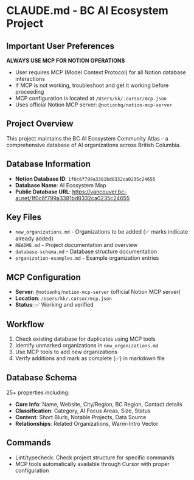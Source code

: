 # CLAUDE.md - BC AI Ecosystem Project

## Important User Preferences

**ALWAYS USE MCP FOR NOTION OPERATIONS**
- User requires MCP (Model Context Protocol) for all Notion database interactions
- If MCP is not working, troubleshoot and get it working before proceeding
- MCP configuration is located at `/Users/kk/.cursor/mcp.json`
- Uses official Notion MCP server: `@notionhq/notion-mcp-server`

## Project Overview
This project maintains the BC AI Ecosystem Community Atlas - a comprehensive database of AI organizations across British Columbia.

## Database Information
- **Notion Database ID**: `1f0c6f799a3381bd8332ca0235c24655`
- **Database Name**: AI Ecosystem Map
- **Public Database URL**: https://vancouver.bc-ai.net/1f0c6f799a3381bd8332ca0235c24655

## Key Files
- `new_organizations.md` - Organizations to be added (✅ marks indicate already added)
- `README.md` - Project documentation and overview
- `database-schema.md` - Database structure documentation
- `organization-examples.md` - Example organization entries

## MCP Configuration
- **Server**: `@notionhq/notion-mcp-server` (official Notion MCP server)
- **Location**: `/Users/kk/.cursor/mcp.json`
- **Status**: ✅ Working and verified

## Workflow
1. Check existing database for duplicates using MCP tools
2. Identify unmarked organizations in `new_organizations.md`
3. Use MCP tools to add new organizations
4. Verify additions and mark as complete (✅) in markdown file

## Database Schema
25+ properties including:
- **Core Info**: Name, Website, City/Region, BC Region, Contact details
- **Classification**: Category, AI Focus Areas, Size, Status
- **Content**: Short Blurb, Notable Projects, Data Source
- **Relationships**: Related Organizations, Warm-Intro Vector

## Commands
- Lint/typecheck: Check project structure for specific commands
- MCP tools automatically available through Cursor with proper configuration